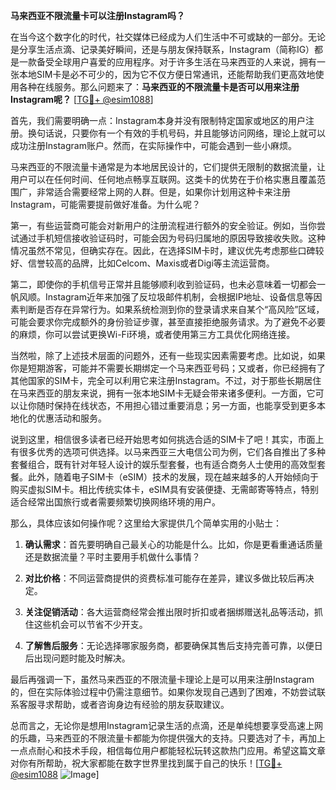 **马来西亚不限流量卡可以注册Instagram吗？**

在当今这个数字化的时代，社交媒体已经成为人们生活中不可或缺的一部分。无论是分享生活点滴、记录美好瞬间，还是与朋友保持联系，Instagram（简称IG）都是一款备受全球用户喜爱的应用程序。对于许多生活在马来西亚的人来说，拥有一张本地SIM卡是必不可少的，因为它不仅方便日常通讯，还能帮助我们更高效地使用各种在线服务。那么问题来了：**马来西亚的不限流量卡是否可以用来注册Instagram呢？** [[TG💪+ @esim1088](https://t.me/s/esim1088)]

首先，我们需要明确一点：Instagram本身并没有限制特定国家或地区的用户注册。换句话说，只要你有一个有效的手机号码，并且能够访问网络，理论上就可以成功注册Instagram账户。然而，在实际操作中，可能会遇到一些小麻烦。

马来西亚的不限流量卡通常是为本地居民设计的，它们提供无限制的数据流量，让用户可以在任何时间、任何地点畅享互联网。这类卡的优势在于价格实惠且覆盖范围广，非常适合需要经常上网的人群。但是，如果你计划用这种卡来注册Instagram，可能需要提前做好准备。为什么呢？

第一，有些运营商可能会对新用户的注册流程进行额外的安全验证。例如，当你尝试通过手机短信接收验证码时，可能会因为号码归属地的原因导致接收失败。这种情况虽然不常见，但确实存在。因此，在选择SIM卡时，建议优先考虑那些口碑较好、信誉较高的品牌，比如Celcom、Maxis或者Digi等主流运营商。

第二，即使你的手机信号正常并且能够顺利收到验证码，也未必意味着一切都会一帆风顺。Instagram近年来加强了反垃圾邮件机制，会根据IP地址、设备信息等因素判断是否存在异常行为。如果系统检测到你的登录请求来自某个“高风险”区域，可能会要求你完成额外的身份验证步骤，甚至直接拒绝服务请求。为了避免不必要的麻烦，你可以尝试更换Wi-Fi环境，或者使用第三方工具优化网络连接。

当然啦，除了上述技术层面的问题外，还有一些现实因素需要考虑。比如说，如果你是短期游客，可能并不需要长期绑定一个马来西亚号码；又或者，你已经拥有了其他国家的SIM卡，完全可以利用它来注册Instagram。不过，对于那些长期居住在马来西亚的朋友来说，拥有一张本地SIM卡无疑会带来诸多便利。一方面，它可以让你随时保持在线状态，不用担心错过重要消息；另一方面，也能享受到更多本地化的优惠活动和服务。

说到这里，相信很多读者已经开始思考如何挑选合适的SIM卡了吧！其实，市面上有很多优秀的选项可供选择。以马来西亚三大电信公司为例，它们各自推出了多种套餐组合，既有针对年轻人设计的娱乐型套餐，也有适合商务人士使用的高效型套餐。此外，随着电子SIM卡（eSIM）技术的发展，现在越来越多的人开始倾向于购买虚拟SIM卡。相比传统实体卡，eSIM具有安装便捷、无需邮寄等特点，特别适合经常出国旅行或者需要频繁切换网络环境的用户。

那么，具体应该如何操作呢？这里给大家提供几个简单实用的小贴士：

1. **确认需求**：首先要明确自己最关心的功能是什么。比如，你是更看重通话质量还是数据流量？平时主要用手机做什么事情？
   
2. **对比价格**：不同运营商提供的资费标准可能存在差异，建议多做比较后再决定。
   
3. **关注促销活动**：各大运营商经常会推出限时折扣或者捆绑赠送礼品等活动，抓住这些机会可以节省不少开支。
   
4. **了解售后服务**：无论选择哪家服务商，都要确保其售后支持完善可靠，以便日后出现问题时能及时解决。

最后再强调一下，虽然马来西亚的不限流量卡理论上是可以用来注册Instagram的，但在实际体验过程中仍需注意细节。如果你发现自己遇到了困难，不妨尝试联系客服寻求帮助，或者咨询身边有经验的朋友获取建议。

总而言之，无论你是想用Instagram记录生活的点滴，还是单纯想要享受高速上网的乐趣，马来西亚的不限流量卡都能为你提供强大的支持。只要选对了卡，再加上一点点耐心和技术手段，相信每位用户都能轻松玩转这款热门应用。希望这篇文章对你有所帮助，祝大家都能在数字世界里找到属于自己的快乐！[[TG💪+ @esim1088](https://t.me/s/esim1088) ![Image](https://i.postimg.cc/4NQfJmqS/Snipaste-2025-05-13-00-14-12.png)]